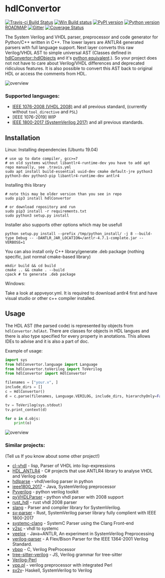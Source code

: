 # hdlConvertor
[![Travis-ci Build Status](https://travis-ci.org/Nic30/hdlConvertor.png?branch=master)](https://travis-ci.org/Nic30/hdlConvertor)
[![Win Build status](https://ci.appveyor.com/api/projects/status/e3cvi3ig5y4vni7e?svg=true)](https://ci.appveyor.com/project/nic30/hdlconvertor)
[![PyPI version](https://badge.fury.io/py/hdlConvertor.svg)](http://badge.fury.io/py/hdlConvertor)
[![Python version](https://img.shields.io/pypi/pyversions/hdlConvertor.svg)](https://img.shields.io/pypi/pyversions/hdlConvertor.svg)
[ROADMAP](https://drive.google.com/file/d/1zyegLIf7VaBRyb-ED5vgOMmHzW4SRZLp/view?usp=sharing) [![Gitter](https://badges.gitter.im/hdlConvertor/community.svg)](https://gitter.im/hdlConvertor/community?utm_source=badge&utm_medium=badge&utm_campaign=pr-badge)
[![Coverage Status](https://coveralls.io/repos/github/Nic30/hdlConvertor/badge.svg?branch=master)](https://coveralls.io/github/Nic30/hdlConvertor?branch=master)

The System Verilog and VHDL parser, preprocessor and code generator for Python/C++ written in C++. The lower layers are ANTLR4 generated parsers with full language support. Next layer converts this raw Verilog/VHDL AST to simple universal AST (Classes defined in [hdlConvertor::hdlObjects](https://github.com/Nic30/hdlConvertor/tree/master/include/hdlConvertor/hdlObjects) and it's [python equivalent](https://github.com/Nic30/hdlConvertor/tree/master/hdlConvertor/hdlAst).). So your project does not not have to care about Verilog/VHDL differences and deprecated ridiculous features.
It is also possible to convert this AST back to original HDL or access the comments from HDL.

![overview](https://raw.githubusercontent.com/nic30/hdlConvertor/master/doc/hdlConvertor_overview.png)


### Supported languages:
* [IEEE 1076-2008 (VHDL 2008)](https://ieeexplore.ieee.org/document/4772740) and all previous standard, (currently without `tool_directive` and `PSL`)
* [IEEE 1076-2019] WIP
* [IEEE 1800-2017 (SystemVerilog 2017)](https://ieeexplore.ieee.org/document/8299595) and all previous standards.


## Installation

Linux:
Installing dependencies (Ubuntu 19.04)
```
# use up to date compiler, gcc>=7
# on old systems without libantlr4-runtime-dev you have to add apt repo manually, see .travis.yml
sudo apt install build-essential uuid-dev cmake default-jre python3 python3-dev python3-pip libantlr4-runtime-dev antlr4
```

Installing this library
```
# note this may be older version than you see in repo
sudo pip3 install hdlConvertor

# or download repository and run
sudo pip3 install -r requirements.txt
sudo python3 setup.py install
```

Installer also supports other options which may be usefull
```
python setup.py install --prefix /tmp/python_install/ -j 8 --build-type Debug -- -DANTLR_JAR_LOCATION=/antlr-4.7.1-complete.jar -- VERBOSE=1
```

You can also install only C++ library/generate .deb package (nothing specific, just normal cmake-based library)
```
mkdir build && cd build
cmake .. && cmake . --build
cpack # to generate .deb package
```

Windows:

Take a look at appveyor.yml. It is required to download antlr4 first and have visual studio or other c++ compiler installed.


## Usage

The HDL AST (the parsed code) is represented by objects from `hdlConvertor.hdlAst`.
There are classes for objects in HDL langues and there is also type specified for every property in anotations. This allows IDEs to advise and it is also a part of doc.

Example of usage:
```python
import sys
from hdlConvertor.language import Language
from hdlConvertor.toVerilog import ToVerilog
from hdlConvertor import HdlConvertor

filenames = ["your.v", ]
include_dirs = []
c = HdlConvertor()
d = c.parse(filenames, Language.VERILOG, include_dirs, hierarchyOnly=False, debug=True)

tv = ToVerilog(sys.stdout)
tv.print_context(d)

for o in d.objs:
    print(o)
```

![overview](https://raw.githubusercontent.com/nic30/hdlConvertor/master/doc/hdlConvertor_typical_usage.png)


### Similar projects:
(Tell us If you know about some other project!)

* [cl-vhdl](https://github.com/mabragor/cl-vhdl) - lisp, Parser of VHDL into lisp-expressions 
* [HDL_ANTLR4](https://github.com/denisgav/HDL_ANTLR4) - C# projects that use ANTLR4 library to analyse VHDL and Verilog code
* [hdlparse](https://github.com/kevinpt/hdlparse/) - vhdl/verilog parser in python
* [ieee1800_2017](https://github.com/veriktig/ieee1800_2017) - Java, SystemVerilog preprocessor
* [Pyverilog](https://github.com/PyHDI/Pyverilog) - python verilog toolkit
* [pyVHDLParser](https://github.com/Paebbels/pyVHDLParser) - python vhdl parser with 2008 support
* [rust_hdl](https://github.com/kraigher/rust_hdl) - rust vhdl 2008 parser
* [slang](https://github.com/MikePopoloski/slang) - Parser and compiler library for SystemVerilog.
* [sv-parser](https://github.com/dalance/sv-parser) - Rust, SystemVerilog parser library fully complient with IEEE 1800-2017
* [systemc-clang](https://github.com/anikau31/systemc-clang) - SystemC Parser using the Clang Front-end
* [v2sc](https://github.com/denisgav/v2sc) - vhdl to systemc
* [veelox](https://github.com/martinda/veelox) - Java+ANTLR,  An experiment in SystemVerilog Preprocessing 
* [verilog-parser](https://github.com/ben-marshall/verilog-parser) - A Flex/Bison Parser for the IEEE 1364-2001 Verilog Standard.
* [vbpp](https://github.com/balanx/vbpp) - C, Verilog PreProcessor
* [tree-sitter-verilog](https://github.com/tree-sitter/tree-sitter-verilog) - JS,  Verilog grammar for tree-sitter 
* [Verilog-Perl](https://metacpan.org/pod/Verilog-Perl)
* [vpp.pl](https://www.beyond-circuits.com/wordpress/vpp-pl-man-page/) - verilog preprocessor with integrated Perl
* [sv2v](https://github.com/zachjs/sv2v)- Haskell, SystemVerilog to Verilog


